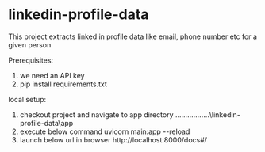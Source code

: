 # linkedin-profile-data
This project extracts linked in profile data like email, phone number etc for a given person


Prerequisites:  
 1) we need an API key
 2) pip install requirements.txt
 
local setup:
1) checkout project and navigate to app directory
.................\linkedin-profile-data\app
2) execute below command
uvicorn main:app --reload
3) launch below url in browser
http://localhost:8000/docs#/
